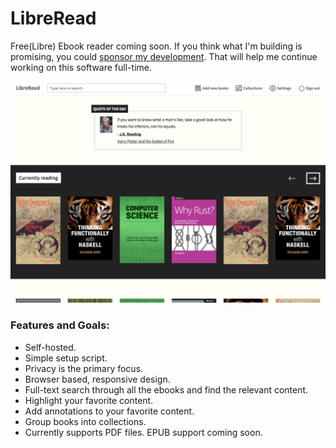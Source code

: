 <!---Copyright 2017 Nirmal Kumar--->

<!---This file is part of LibreRead.--->

<!---LibreRead is free software: you can redistribute it and/or modify
it under the terms of the GNU General Public License as published by
the Free Software Foundation, either version 3 of the License, or
(at your option) any later version.--->

<!---LibreRead is distributed in the hope that it will be useful,
but WITHOUT ANY WARRANTY; without even the implied warranty of
MERCHANTABILITY or FITNESS FOR A PARTICULAR PURPOSE.  See the
GNU General Public License for more details.--->

<!---You should have received a copy of the GNU General Public License
along with LibreRead.  If not, see <http://www.gnu.org/licenses/>.--->

# LibreRead
Free(Libre) Ebook reader coming soon. If you think what I'm building is promising, you could [sponsor my development](https://www.patreon.com/mysticmode). That will help me continue working on this software full-time.

![Alt text](/static/img/screenshot.png?raw=true "Home Page")

### Features and Goals:
 - Self-hosted.
 - Simple setup script.
 - Privacy is the primary focus.
 - Browser based, responsive design.
 - Full-text search through all the ebooks and find the relevant content.
 - Highlight your favorite content.
 - Add annotations to your favorite content.
 - Group books into collections.
 - Currently supports PDF files. EPUB support coming soon.
